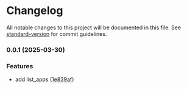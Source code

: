 # Changelog

All notable changes to this project will be documented in this file. See [standard-version](https://github.com/conventional-changelog/standard-version) for commit guidelines.

### 0.0.1 (2025-03-30)


### Features

* add list_apps ([1e839af](https://github.com/ambar/simctl-mcp/commit/1e839af693f3e454fbc7f30a4a062c0e6abdcbb3))
